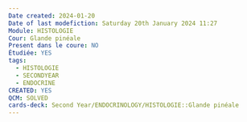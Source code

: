 ```yaml
---
Date created: 2024-01-20
Date of last modefiction: Saturday 20th January 2024 11:27
Module: HISTOLOGIE
Cour: Glande pinéale
Present dans le coure: NO
Étudiée: YES
tags:
  - HISTOLOGIE
  - SECONDYEAR
  - ENDOCRINE
CREATED: YES
QCM: SOLVED
cards-deck: Second Year/ENDOCRINOLOGY/HISTOLOGIE::Glande pinéale
---
```


```toc
```